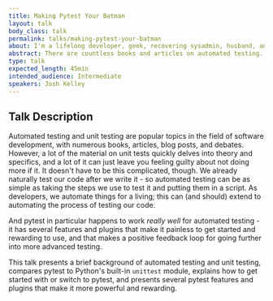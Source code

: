 ```yaml
---
title: Making Pytest Your Batman
layout: talk
body_class: talk
permalink: talks/making-pytest-your-batman
about: I'm a lifelong developer, geek, recovering sysadmin, husband, and father. I started typing in BASIC programs out of books and magazines as a kid and have been writing software ever since. I've developed software for a variety of environments - desktop, web, server-side, and embedded - in a variety of languages, and I currently work for Corgibytes, LLC, helping companies remodel their legacy code. When I'm not writing code or reading up on the latest trends in software development, I enjoy time with my family; playing board games and computer games; reading fantasy and sci-fi; and walking, hiking, or biking in beautiful East Tennessee.
abstract: There are countless books and articles on automated testing. But it doesn't have to be complicated - it's really just making your computer do your work for you. This talk looks at using pytest to get started with automated testing  and shares some tips for getting the most of its unique features.
type: talk
expected_length: 45min
intended_audience: Intermediate
speakers: Josh Kelley
---
```


## Talk Description

Automated testing and unit testing are popular topics in the field of software development, with numerous books, articles, blog posts, and debates. However, a lot of the material on unit tests quickly delves into theory and specifics, and a lot of it can just leave you feeling guilty about not doing more if it. It doesn't have to be this complicated, though. We already naturally test our code after we write it - so automated testing can be as simple as taking the steps we use to test it and putting them in a script. As developers, we automate things for a living; this can (and should) extend to automating the process of testing our code. 

And pytest in particular happens to work _really well_ for automated testing - it has several features and plugins that make it painless to get started and  rewarding to use, and that makes a positive feedback loop for going further into more advanced testing.

This talk presents a brief background of automated testing and unit testing, compares pytest to Python's built-in `unittest` module, explains how to get started with or switch to pytest, and presents several pytest features and plugins that make it more powerful and rewarding.
